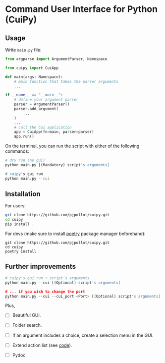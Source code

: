 # Command User Interface for Python (CuiPy)

## Usage

Write `main.py` file:

```python
from argparse import ArgumentParser, Namespace

from cuipy import CuiApp

def main(args: Namespace):
    # main function that takes the parser arguments
    ...

if __name__ == "__main__":
    # define your argument parser
    parser = ArgumentParser()
    parser.add_argument(
        ...
    )
    ...
    # call the Cui application
    app = CuiApp(fn=main, parser=parser)
    app.run()
```

On the terminal, you can run the script with either of the following commands:

```sh
# dry run (no gui)
python main.py [(Mandatory) script's arguments]

# cuipy's gui run 
python main.py --cui
```

## Installation

For users:

```sh
git clone https://github.com/pjpollot/cuipy.git
cd cuipy
pip install .
```

For devs (make sure to install [poetry](https://python-poetry.org/) package manager beforehand): 
```
git clone https://github.com/pjpollot/cuipy.git
cd cuipy
poetry install
```

## Further improvements 

```python
# cuipy's gui run + script's arguments
python main.py --cui [(Optional) script's arguments]

# ... if you wish to change the port
python main.py --cui --cui_port <Port> [(Optional) script's arguments]
```

Plus, 
- [ ] Beautiful GUI.
- [ ] Folder search.
- [ ] If an argument includes a choice, create a selection menu in the GUI.
- [ ] Extend action list (see [code](https://github.com/pjpollot/cuipy/blob/main/cuipy/actions.py)).
- [ ] Pydoc.

